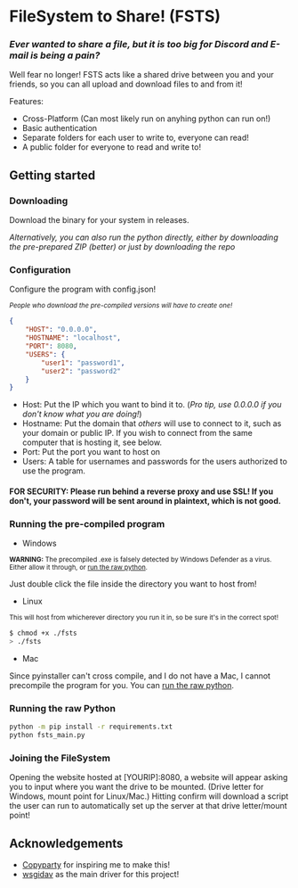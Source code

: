 # FileSystem to Share! (FSTS)
### *Ever wanted to share a file, but it is too big for Discord and E-mail is being a pain?*
Well fear no longer! FSTS acts like a shared drive between you and your friends, so you can all upload and download files to and from it!

Features:
- Cross-Platform (Can most likely run on anyhing python can run on!)
- Basic authentication
- Separate folders for each user to write to, everyone can read!
- A public folder for everyone to read and write to!


## Getting started
### Downloading
Download the binary for your system in releases.

*Alternatively, you can also run the python directly, either by downloading the pre-prepared ZIP (better) or just by downloading the repo*

### Configuration
Configure the program with config.json!

<sup>*People who download the pre-compiled versions will have to create one!*

```json
{
    "HOST": "0.0.0.0",
    "HOSTNAME": "localhost",
    "PORT": 8080,
    "USERS": {
        "user1": "password1",
        "user2": "password2"
    }
}
```
- Host: Put the IP which you want to bind it to. (*Pro tip, use 0.0.0.0 if you don't know what you are doing!*)
- Hostname: Put the domain that *others* will use to connect to it, such as your domain or public IP. If you wish to connect from the same computer that is hosting it, see below.
- Port: Put the port you want to host on
- Users: A table for usernames and passwords for the users authorized to use the program.

#### __FOR SECURITY:__ Please run behind a reverse proxy and use SSL! If you don't, your password will be sent around in plaintext, which is not good.

### Running the pre-compiled program
- Windows

<sup>__WARNING:__ The precompiled .exe is falsely detected by Windows Defender as a virus. Either allow it through, or [run the raw python](#running-the-raw-python).

Just double click the file inside the directory you want to host from!
- Linux

<sup> This will host from whicherever directory you run it in, so be sure it's in the correct spot!

```bash
$ chmod +x ./fsts
> ./fsts
```
- Mac

Since pyinstaller can't cross compile, and I do not have a Mac, I cannot precompile the program for you. You can [run the raw python](#running-the-raw-python).

### Running the raw Python
```bash
python -m pip install -r requirements.txt
python fsts_main.py
```

### Joining the FileSystem
Opening the website hosted at [YOURIP]:8080, a website will appear asking you to input where you want the drive to be mounted. (Drive letter for Windows, mount point for Linux/Mac.) Hitting confirm will download a script the user can run to automatically set up the server at that drive letter/mount point!

## Acknowledgements
- [Copyparty](https://github.com/9001/copyparty) for inspiring me to make this!
- [wsgidav](https://github.com/mar10/wsgidav) as the main driver for this project!
